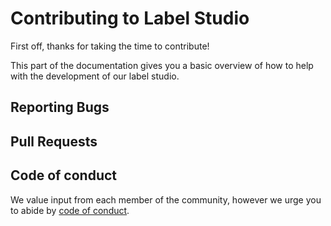 # Contributing to Label Studio

First off, thanks for taking the time to contribute!

This part of the documentation gives you a basic overview of how to help with the development of our label studio.

## Reporting Bugs

## Pull Requests

## Code of conduct

We value input from each member of the community, however we urge you to abide by [code of conduct](https://github.com/heartexlabs/label-studio/blob/master/CODE_OF_CONDUCT.md).
